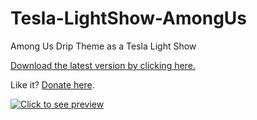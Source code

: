 # Tesla-LightShow-AmongUs
Among Us Drip Theme as a Tesla Light Show

[Download the latest version by clicking here.](https://github.com/RyanTheTechMan/Tesla-LightShow-AmongUs/releases/download/v1.0.0/AmongDrip-LightShow.zip)

Like it? [Donate here](https://paypal.me/ryanthetechman).

[![Click to see preview](https://img.youtube.com/vi/qRB77eUVgeM/0.jpg)](https://www.youtube.com/watch?v=qRB77eUVgeM)
